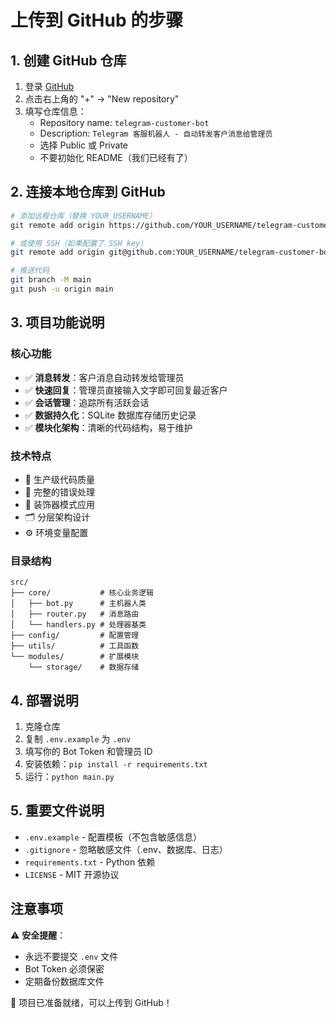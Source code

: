 # 上传到 GitHub 的步骤

## 1. 创建 GitHub 仓库

1. 登录 [GitHub](https://github.com)
2. 点击右上角的 "+" → "New repository"
3. 填写仓库信息：
   - Repository name: `telegram-customer-bot`
   - Description: `Telegram 客服机器人 - 自动转发客户消息给管理员`
   - 选择 Public 或 Private
   - 不要初始化 README（我们已经有了）

## 2. 连接本地仓库到 GitHub

```bash
# 添加远程仓库（替换 YOUR_USERNAME）
git remote add origin https://github.com/YOUR_USERNAME/telegram-customer-bot.git

# 或使用 SSH（如果配置了 SSH key）
git remote add origin git@github.com:YOUR_USERNAME/telegram-customer-bot.git

# 推送代码
git branch -M main
git push -u origin main
```

## 3. 项目功能说明

### 核心功能
- ✅ **消息转发**：客户消息自动转发给管理员
- ✅ **快速回复**：管理员直接输入文字即可回复最近客户
- ✅ **会话管理**：追踪所有活跃会话
- ✅ **数据持久化**：SQLite 数据库存储历史记录
- ✅ **模块化架构**：清晰的代码结构，易于维护

### 技术特点
- 🔧 生产级代码质量
- 📝 完整的错误处理
- 🎯 装饰器模式应用
- 🗂️ 分层架构设计
- ⚙️ 环境变量配置

### 目录结构
```
src/
├── core/           # 核心业务逻辑
│   ├── bot.py      # 主机器人类
│   ├── router.py   # 消息路由
│   └── handlers.py # 处理器基类
├── config/         # 配置管理
├── utils/          # 工具函数
└── modules/        # 扩展模块
    └── storage/    # 数据存储
```

## 4. 部署说明

1. 克隆仓库
2. 复制 `.env.example` 为 `.env`
3. 填写你的 Bot Token 和管理员 ID
4. 安装依赖：`pip install -r requirements.txt`
5. 运行：`python main.py`

## 5. 重要文件说明

- `.env.example` - 配置模板（不包含敏感信息）
- `.gitignore` - 忽略敏感文件（.env、数据库、日志）
- `requirements.txt` - Python 依赖
- `LICENSE` - MIT 开源协议

## 注意事项

⚠️ **安全提醒**：
- 永远不要提交 `.env` 文件
- Bot Token 必须保密
- 定期备份数据库文件

🎉 项目已准备就绪，可以上传到 GitHub！
